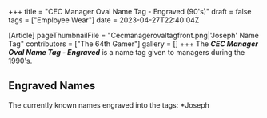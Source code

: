 +++
title = "CEC Manager Oval Name Tag - Engraved (90's)"
draft = false
tags = ["Employee Wear"]
date = 2023-04-27T22:40:04Z

[Article]
pageThumbnailFile = "Cecmanagerovaltagfront.png|'Joseph' Name Tag"
contributors = ["The 64th Gamer"]
gallery = []
+++
The <b><i>CEC Manager Oval Name Tag - Engraved</b></i> is a name tag given to managers during the 1990's.
<h2>Engraved Names</h2>
The currently known names engraved into the tags:
*Joseph

